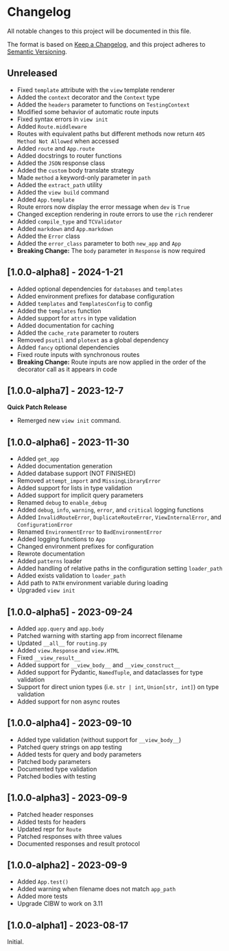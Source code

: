# Changelog

All notable changes to this project will be documented in this file.

The format is based on [Keep a Changelog](https://keepachangelog.com/en/1.0.0/),
and this project adheres to [Semantic Versioning](https://semver.org/spec/v2.0.0.html).

## Unreleased

- Fixed `template` attribute with the `view` template renderer
- Added the `context` decorator and the `Context` type
- Added the `headers` parameter to functions on `TestingContext`
- Modified some behavior of automatic route inputs
- Fixed syntax errors in `view init`
- Added `Route.middleware`
- Routes with equivalent paths but different methods now return `405 Method Not Allowed` when accessed
- Added `route` and `App.route`
- Added docstrings to router functions
- Added the `JSON` response class
- Added the `custom` body translate strategy
- Made `method` a keyword-only parameter in `path`
- Added the `extract_path` utility
- Added the `view build` command
- Added `App.template`
- Route errors now display the error message when `dev` is `True`
- Changed exception rendering in route errors to use the `rich` renderer
- Added `compile_type` and `TCValidator`
- Added `markdown` and `App.markdown`
- Added the `Error` class
- Added the `error_class` parameter to both `new_app` and `App`
- **Breaking Change:** The `body` parameter in `Response` is now required

## [1.0.0-alpha8] - 2024-1-21

- Added optional dependencies for `databases` and `templates`
- Added environment prefixes for database configuration
- Added `templates` and `TemplatesConfig` to config
- Added the `templates` function
- Added support for `attrs` in type validation
- Added documentation for caching
- Added the `cache_rate` parameter to routers
- Removed `psutil` and `plotext` as a global dependency
- Added `fancy` optional dependencies
- Fixed route inputs with synchronous routes
- **Breaking Change:** Route inputs are now applied in the order of the decorator call as it appears in code

## [1.0.0-alpha7] - 2023-12-7

**Quick Patch Release**

- Remerged new `view init` command.

## [1.0.0-alpha6] - 2023-11-30

- Added `get_app`
- Added documentation generation
- Added database support (NOT FINISHED)
- Removed `attempt_import` and `MissingLibraryError`
- Added support for lists in type validation
- Added support for implicit query parameters
- Renamed `debug` to `enable_debug`
- Added `debug`, `info`, `warning`, `error`, and `critical` logging functions
- Added `InvalidRouteError`, `DuplicateRouteError`, `ViewInternalError`, and `ConfigurationError`
- Renamed `EnvironmentError` to `BadEnvironmentError`
- Added logging functions to `App`
- Changed environment prefixes for configuration
- Rewrote documentation
- Added `patterns` loader
- Added handling of relative paths in the configuration setting `loader_path`
- Added exists validation to `loader_path`
- Add path to `PATH` environment variable during loading
- Upgraded `view init`

## [1.0.0-alpha5] - 2023-09-24

- Added `app.query` and `app.body`
- Patched warning with starting app from incorrect filename
- Updated `__all__` for `routing.py`
- Added `view.Response` and `view.HTML`
- Fixed `__view_result__`
- Added support for `__view_body__` and `__view_construct__`
- Added support for Pydantic, `NamedTuple`, and dataclasses for type validation
- Support for direct union types (i.e. `str | int`, `Union[str, int]`) on type validation
- Added support for non async routes

## [1.0.0-alpha4] - 2023-09-10
- Added type validation (without support for `__view_body__`)
- Patched query strings on app testing
- Added tests for query and body parameters
- Patched body parameters
- Documented type validation
- Patched bodies with testing

## [1.0.0-alpha3] - 2023-09-9
- Patched header responses
- Added tests for headers
- Updated repr for `Route`
- Patched responses with three values
- Documented responses and result protocol

## [1.0.0-alpha2] - 2023-09-9

- Added `App.test()`
- Added warning when filename does not match `app_path`
- Added more tests
- Upgrade CIBW to work on 3.11

## [1.0.0-alpha1] - 2023-08-17

Initial.
